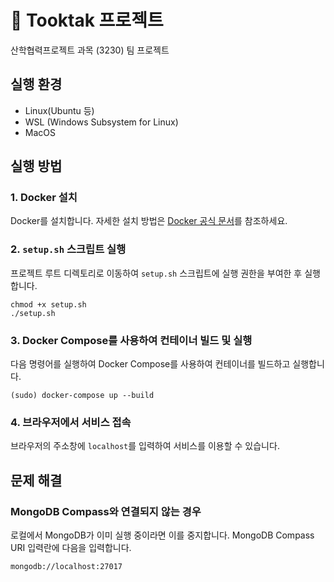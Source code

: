 # 👏 Tooktak 프로젝트
산학협력프로젝트 과목 (3230) 팀 프로젝트

## 실행 환경
- Linux(Ubuntu 등)
- WSL (Windows Subsystem for Linux)
- MacOS

## 실행 방법
### 1. Docker 설치
Docker를 설치합니다. 자세한 설치 방법은 [Docker 공식 문서](https://docs.docker.com/engine/install/)를 참조하세요.

### 2. `setup.sh` 스크립트 실행
프로젝트 루트 디렉토리로 이동하여 `setup.sh` 스크립트에 실행 권한을 부여한 후 실행합니다.
```
chmod +x setup.sh
./setup.sh
```
### 3. Docker Compose를 사용하여 컨테이너 빌드 및 실행
다음 명령어를 실행하여 Docker Compose를 사용하여 컨테이너를 빌드하고 실행합니다.   
```
(sudo) docker-compose up --build
```
### 4. 브라우저에서 서비스 접속
브라우저의 주소창에 `localhost`를 입력하여 서비스를 이용할 수 있습니다.


## 문제 해결
### MongoDB Compass와 연결되지 않는 경우
로컬에서 MongoDB가 이미 실행 중이라면 이를 중지합니다.
MongoDB Compass URI 입력란에 다음을 입력합니다.
```
mongodb://localhost:27017
```

